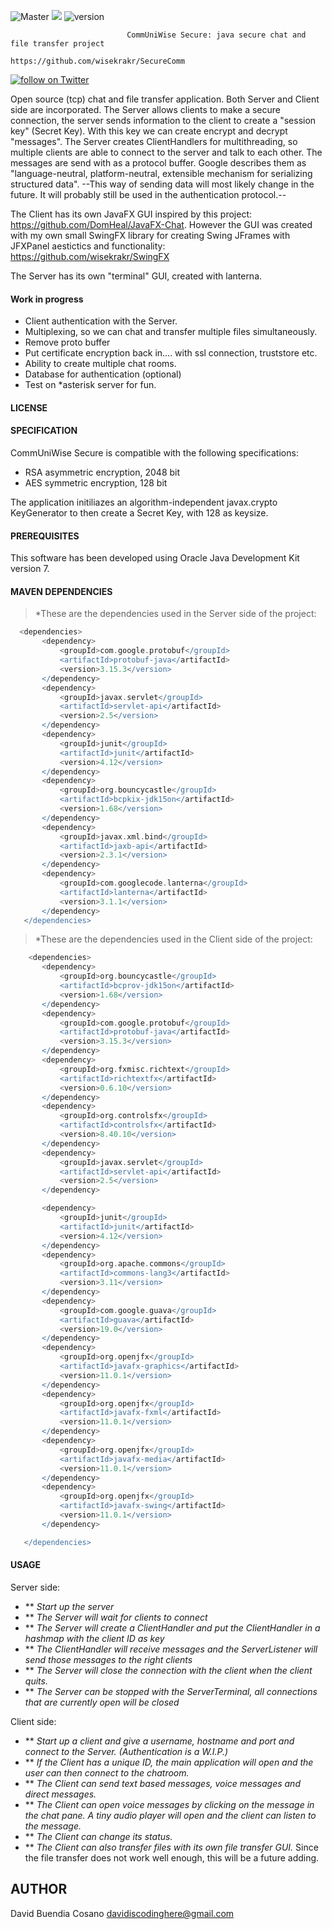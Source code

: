 ![Master](https://github.com/ipphone/core/workflows/Master/badge.svg)
<img src="https://img.shields.io/badge/Java-build%20with%20Java-blue"/>
![version](https://img.shields.io/badge/version-0.0.3-blue)

    
                              CommUniWise Secure: java secure chat and file transfer project
                                    https://github.com/wisekrakr/SecureComm



<a href="https://twitter.com/intent/follow?screen_name=wisekrakr">
        <img src="https://img.shields.io/twitter/follow/wisekrakr?style=social&logo=twitter"
            alt="follow on Twitter"></a>
            
            

Open source (tcp) chat and file transfer application.
Both Server and Client side are incorporated.
The Server allows clients to make a secure connection, the server sends information to the client
to create a "session key" (Secret Key). With this key we can create encrypt and decrypt "messages". 
The Server creates ClientHandlers for multithreading, so multiple clients are able to connect to the server and talk to each other.
The messages are send with as a protocol buffer. Google describes them as "language-neutral, platform-neutral, extensible mechanism for serializing structured data".
--This way of sending data will most likely change in the future. It will probably still be used in the authentication protocol.--

The Client has its own JavaFX GUI inspired by this project: https://github.com/DomHeal/JavaFX-Chat. However the GUI was created with my own small SwingFX
library for creating Swing JFrames with JFXPanel aestictics and functionality:  https://github.com/wisekrakr/SwingFX

The Server has its own "terminal" GUI, created with lanterna. 

#### Work in progress
 * Client authentication with the Server.
 * Multiplexing, so we can chat and transfer multiple files simultaneously.
 * Remove proto buffer
 * Put certificate encryption back in.... with ssl connection, truststore etc.
 * Ability to create multiple chat rooms.
 * Database for authentication (optional)
 * Test on *asterisk server for fun.



#### LICENSE



#### SPECIFICATION

CommUniWise Secure is compatible with the following specifications:
 - RSA asymmetric encryption, 2048 bit
 - AES symmetric encryption, 128 bit
 
 The application initiliazes an algorithm-independent javax.crypto KeyGenerator to then create a Secret Key, with 128 as keysize.

#### PREREQUISITES

This software has been developed using Oracle Java Development Kit
version 7.

#### MAVEN DEPENDENCIES


 > *These are the dependencies used in the Server side of the project:
 ```groovy
   <dependencies>
        <dependency>
            <groupId>com.google.protobuf</groupId>
            <artifactId>protobuf-java</artifactId>
            <version>3.15.3</version>
        </dependency>
        <dependency>
            <groupId>javax.servlet</groupId>
            <artifactId>servlet-api</artifactId>
            <version>2.5</version>
        </dependency>
        <dependency>
            <groupId>junit</groupId>
            <artifactId>junit</artifactId>
            <version>4.12</version>
        </dependency>
        <dependency>
            <groupId>org.bouncycastle</groupId>
            <artifactId>bcpkix-jdk15on</artifactId>
            <version>1.68</version>
        </dependency>
        <dependency>
            <groupId>javax.xml.bind</groupId>
            <artifactId>jaxb-api</artifactId>
            <version>2.3.1</version>
        </dependency>
        <dependency>
            <groupId>com.googlecode.lanterna</groupId>
            <artifactId>lanterna</artifactId>
            <version>3.1.1</version>
        </dependency>
    </dependencies>
```
 > *These are the dependencies used in the Client side of the project:
 ```groovy
     <dependencies>
        <dependency>
            <groupId>org.bouncycastle</groupId>
            <artifactId>bcprov-jdk15on</artifactId>
            <version>1.68</version>
        </dependency>
        <dependency>
            <groupId>com.google.protobuf</groupId>
            <artifactId>protobuf-java</artifactId>
            <version>3.15.3</version>
        </dependency>
        <dependency>
            <groupId>org.fxmisc.richtext</groupId>
            <artifactId>richtextfx</artifactId>
            <version>0.6.10</version>
        </dependency>
        <dependency>
            <groupId>org.controlsfx</groupId>
            <artifactId>controlsfx</artifactId>
            <version>8.40.10</version>
        </dependency>
        <dependency>
            <groupId>javax.servlet</groupId>
            <artifactId>servlet-api</artifactId>
            <version>2.5</version>
        </dependency>

        <dependency>
            <groupId>junit</groupId>
            <artifactId>junit</artifactId>
            <version>4.12</version>
        </dependency>
        <dependency>
            <groupId>org.apache.commons</groupId>
            <artifactId>commons-lang3</artifactId>
            <version>3.11</version>
        </dependency>
        <dependency>
            <groupId>com.google.guava</groupId>
            <artifactId>guava</artifactId>
            <version>19.0</version>
        </dependency>
        <dependency>
            <groupId>org.openjfx</groupId>
            <artifactId>javafx-graphics</artifactId>
            <version>11.0.1</version>
        </dependency>
        <dependency>
            <groupId>org.openjfx</groupId>
            <artifactId>javafx-fxml</artifactId>
            <version>11.0.1</version>
        </dependency>
        <dependency>
            <groupId>org.openjfx</groupId>
            <artifactId>javafx-media</artifactId>
            <version>11.0.1</version>
        </dependency>
        <dependency>
            <groupId>org.openjfx</groupId>
            <artifactId>javafx-swing</artifactId>
            <version>11.0.1</version>
        </dependency>

    </dependencies>
```

#### USAGE

Server side:
- ** _Start up the server_
- ** _The Server will wait for clients to connect_
- ** _The Server will create a ClientHandler and put the ClientHandler in a hashmap with the client ID as key_
- ** _The ClientHandler will receive messages and the ServerListener will send those messages to the right clients_
- ** _The Server will close the connection with the client when the client quits._
- ** _The Server can be stopped with the ServerTerminal, all connections that are currently open will be closed_

Client side:
- ** _Start up a client and give a username, hostname and port and connect to the Server. (Authentication is a W.I.P.)_
- ** _If the Client has a unique ID, the main application will open and the user can then connect to the chatroom._
- ** _The Client can send text based messages, voice messages and direct messages._
- ** _The Client can open voice messages by clicking on the message in the chat pane. A tiny audio player will open and the client can listen to the message._
- ** _The Client can change its status._
- ** _The Client can also transfer files with its own file transfer GUI._ Since the file transfer does not work well enough, this will be a future adding.


## AUTHOR

David Buendia Cosano davidiscodinghere@gmail.com


